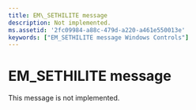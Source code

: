 ```yaml
---
title: EM\_SETHILITE message
description: Not implemented.
ms.assetid: '2fc09984-a88c-479d-a220-a461e550013e'
keywords: ["EM_SETHILITE message Windows Controls"]
---
```


# EM\_SETHILITE message

This message is not implemented.

 

 




